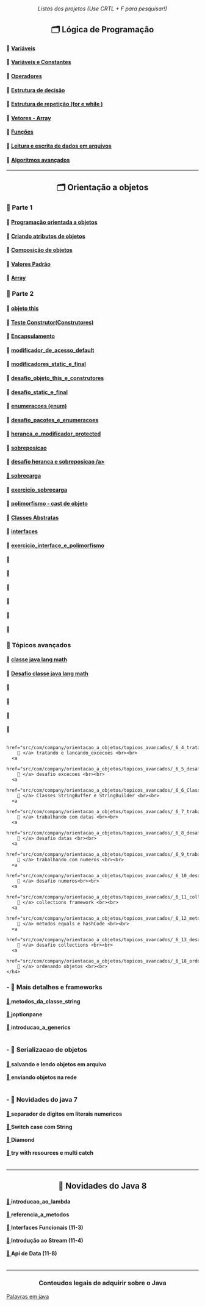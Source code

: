 <body>
<h6 align="center"> Listas dos projetos (Use CRTL + F para pesquisar!) </h6>
<!-- TÓPICO 1 -->
<h2 align="center"> 🗂️ Lógica de Programação </h2>

####  📂 <a href="src/com/company/logica_de_programacao/variaveis"> Variáveis <a>
####  📂 <a href="src/com/company/logica_de_programacao/variaveis_e_constantes"> Variáveis e Constantes </a>
####  📂 <a href="src/com/company/logica_de_programacao/operadores"> Operadores </a>  
####  📂 <a href="src/com/company/logica_de_programacao/estrutura_de_decisao"> Estrutura de decisão </a>  
####  📂 <a href="src/com/company/logica_de_programacao/Iteracao"> Estrutura de repetição (for e while ) </a>  
####  📂 <a href="src/com/company/logica_de_programacao/vetores"> Vetores - Array </a>  
####  📂 <a href="src/com/company/logica_de_programacao/metodos"> Funções </a>  
####  📂 <a href="src/com/company/logica_de_programacao/leitura_e_escrita_de_dados_em_arquivos"> Leitura e escrita de dados em arquivos </a>  
####  📂 <a href="src/com/company/logica_de_programacao/algoritmos_avancado"> Algoritmos avançados </a>  

---
<h2 align="center"> 🗂️ Orientação a objetos </h2>

### 📁 Parte 1 

#### 📂 <a href="src/com/company/orientacao_a_objetos/programacao_orientada_a_objetos"> Programação orientada a objetos </a>
#### 📂 <a href="src/com/company/orientacao_a_objetos/orientacao_a_objetos_parte1/acessando_atributos_de_objetos/"> Criando atributos de objetos </a>
#### 📂 <a href="src/com/company/orientacao_a_objetos/orientacao_a_objetos_parte1/composicao_objetos/"> Composição de objetos </a>
#### 📂 <a href="src/com/company/orientacao_a_objetos/orientacao_a_objetos_parte1/valores_padrao/"> Valores Padrão </a>
#### 📂 <a href="src/com/company/orientacao_a_objetos/orientacao_a_objetos_parte1/array/"> Array </a>

  
### 📁 Parte 2 

#### 📂 <a href="src/com/company/orientacao_a_objetos/orientacao_a_objetos_parte2/o_objeto_this/"> objeto this </a>
#### 📂 <a href="src/com/company/orientacao_a_objetos/orientacao_a_objetos_parte2/construtores/"> Teste Construtor(Construtores)  </a>
#### 📂 <a href="src/com/company/orientacao_a_objetos/orientacao_a_objetos_parte2/encapsulamento_e_modificadores_de_acesso_public_e_private/"> Encapsulamento </a>
#### 📂 <a href="src/com/company/orientacao_a_objetos/orientacao_a_objetos_parte2/modificador_de_acesso_default/"> modificador_de_acesso_default </a>
#### 📂 <a href="src/com/company/orientacao_a_objetos/orientacao_a_objetos_parte2/modificadores_static_e_final/"> modificadores_static_e_final </a>
#### 📂 <a href="src/com/company/orientacao_a_objetos/orientacao_a_objetos_parte2/desafio_objeto_this_e_construtores/"> desafio_objeto_this_e_construtores  </a>
#### 📂 <a href="src/com/company/orientacao_a_objetos/orientacao_a_objetos_parte2/desafio_static_e_final_5_11/"> desafio_static_e_final </a>
#### 📂 <a href="src/com/company/orientacao_a_objetos/orientacao_a_objetos_parte2/enumeracoes_5_12/"> enumeracoes (enum) </a>
#### 📂 <a href="src/com/company/orientacao_a_objetos/orientacao_a_objetos_parte2/desafio_pacotes_e_enumeracoes_5_13/"> desafio_pacotes_e_enumeracoes </a>
#### 📂 <a href="src/com/company/orientacao_a_objetos/orientacao_a_objetos_parte2/heranca_e_modificador_protected_5_14/"> heranca_e_modificador_protected </a>
#### 📂 <a href="src/com/company/orientacao_a_objetos/orientacao_a_objetos_parte2/sobreposicao_5_16/"> sobreposicao  </a>
#### 📂 <a href="src/com/company/orientacao_a_objetos/orientacao_a_objetos_parte2/desafio_heranca_e_sobreposicao_5_17/"> desafio heranca e sobreposicao /a>
#### 📂 <a href="src/com/company/orientacao_a_objetos/orientacao_a_objetos_parte2/_5_18_sobrecarga/"> sobrecarga </a>
#### 📂  <a href="src/com/company/orientacao_a_objetos/orientacao_a_objetos_parte2/_5_19_exercicio_sobrecarga/"> exercicio_sobrecarga  </a>
#### 📂  <a href="src/com/company/orientacao_a_objetos/orientacao_a_objetos_parte2/_5_20_polimorfismo/"> polimorfismo - cast de objeto  </a>
#### 📂  <a href="src/com/company/orientacao_a_objetos/orientacao_a_objetos_parte2/_5_21_classes_abstratas/"> Classes Abstratas  </a>
#### 📂  <a href="src/com/company/orientacao_a_objetos/orientacao_a_objetos_parte2/_5_23_interfaces/"> interfaces </a>
#### 📂  <a href="src/com/company/orientacao_a_objetos/orientacao_a_objetos_parte2/_5_24_exercicio_interface_e_polimorfismo/desafio/"> exercicio_interface_e_polimorfismo </a>
#### 📂  <a href=""> </a>
#### 📂  <a href=""> </a>
#### 📂  <a href=""> </a>
#### 📂  <a href=""> </a>
#### 📂  <a href=""> </a>
#### 📂  <a href=""> </a>

### 📁 Tópicos avançados </h3>

#### 📂  <a href="src/com/company/orientacao_a_objetos/topicos_avancados/_6_2_classe_java_lang_math/">  classe java lang math  </a>
#### 📂  <a href="src/com/company/orientacao_a_objetos/topicos_avancados/_6_3_desafio_java_lang_math/"> Desafio classe java lang math  </a>
#### 📂  <a href=""> </a>
#### 📂  <a href=""> </a>
#### 📂  <a href=""> </a>
#### 📂  <a href=""> </a>
    
 

        href="src/com/company/orientacao_a_objetos/topicos_avancados/_6_4_tratando_e_lancando_excecoes/">
        📂 </a> tratando e lancando_excecoes <br><br>
      <a
        href="src/com/company/orientacao_a_objetos/topicos_avancados/_6_5_desafio_excecoes/">
        📂 </a> desafio excecoes <br><br>
      <a
        href="src/com/company/orientacao_a_objetos/topicos_avancados/_6_6_Classes_StringBuffer_e_StringBuilder/">
        📂 </a> Classes StringBuffer e StringBuilder <br><br>
      <a
        href="src/com/company/orientacao_a_objetos/topicos_avancados/_6_7_trabalhando_com_datas/">
        📂 </a> trabalhando com datas <br><br>
      <a
        href="src/com/company/orientacao_a_objetos/topicos_avancados/_6_8_desafio_datas/">
        📂 </a> desafio datas <br><br>
      <a
        href="src/com/company/orientacao_a_objetos/topicos_avancados/_6_9_trabalhando_com_numeros/">
        📂 </a> trabalhando com numeros <br><br>
      <a
        href="src/com/company/orientacao_a_objetos/topicos_avancados/_6_10_desafio_numeros/">
        📂 </a> desafio numeros<br><br>
      <a
        href="src/com/company/orientacao_a_objetos/topicos_avancados/_6_11_collections_framework/">
        📂 </a> collections framework <br><br>
      <a
        href="src/com/company/orientacao_a_objetos/topicos_avancados/_6_12_metodos_equals_e_hashCode/">
        📂 </a> metodos equals e hashCode <br><br>
      <a
        href="src/com/company/orientacao_a_objetos/topicos_avancados/_6_13_desafio_collections/">
        📂 </a> desafio collections <br><br>
      <a
        href="src/com/company/orientacao_a_objetos/topicos_avancados/_6_18_ordenando_objetos/">
        📂 </a> ordenando objetos <br><br>
    </h4>
  </div>

  <div>
    <h3> - 📁 Mais detalhes e frameworks </h3>
    <h4>
      <a
        href="src/com/company/orientacao_a_objetos/mais_detalhes_e_framework/_7_1_metodos_da_classe_string/">
        📂 </a> metodos_da_classe_string <br><br>
      <a
        href="src/com/company/orientacao_a_objetos/mais_detalhes_e_framework/_7_3_joptionpane/">
        📂 </a> joptionpane  <br><br>
      <a
        href="src/com/company/orientacao_a_objetos/mais_detalhes_e_framework/_7_11_introducao_a_generics">
        📁 </a> introducao_a_generics <br><br>
    </h4>
  </div>

  <div>
    <h3> - 📁 Serializacao de objetos</h3>
    <h4>
      <a
        href="src/com/company/orientacao_a_objetos/serializacao_de_objetos/_9_1_salvando_e_lendo_objetos_em_arquivo">
        📂 </a> salvando e lendo objetos em arquivo <br><br>
      <a
        href="src/com/company/orientacao_a_objetos/serializacao_de_objetos/_9_2_enviando_objetos_na_rede">
        📂 </a> enviando objetos na rede <br><br>
    </h4>
  </div>

  <div>
    <h3> - 📁 Novidades do java 7 </h3>
    <h4>
      <a
        href="src/com/company/orientacao_a_objetos/novidades_do_java_7/_10_1_separador_de_digitos_em_literais_numericos">
        📂 </a> separador de digitos em literais numericos <br><br>
      <a
        href="src/com/company/orientacao_a_objetos/novidades_do_java_7/_10_2_switch_case_com_string">
        📂 </a> Switch case com String <br><br>
      <a
        href="src/com/company/orientacao_a_objetos/novidades_do_java_7/_10_3_diamond">
        📂 </a> Diamond <br><br>
      <a
        href="src/com/company/orientacao_a_objetos/novidades_do_java_7/_10_4_try_with_resources_e_multi_catch">
        📂 </a> try with resources e multi catch  <br><br>
    </h4>
  </div>
</div>

---
  <!-- TOPICO 3 -->
  
   <h2 align="center"> 📁 Novidades do Java 8 </h2> 
    <div>
    <h4>
      <a
        href="src/com/company/orientacao_a_objetos/novidades_do_java_8/_11_1_introducao_ao_lambda">
        📂 </a> introducao_ao_lambda <br><br>
      <a
        href="src/com/company/orientacao_a_objetos/novidades_do_java_8/_11_2_referencia_a_metodos">
        📂 </a> referencia_a_metodos <br><br>
   <a href="src/com/company/orientacao_a_objetos_modulo2/_11_3_interfaces_funcionais"> 📂 </a> Interfaces Funcionais (11-3)<br><br>
      <a href="src/com/company/orientacao_a_objetos_modulo2/_11_4_introducao_ao_stream"> 📂 </a> Introdução ao Stream (11-4)<br><br>
      <a href="src/com/company/orientacao_a_objetos_modulo2/_11_8_api_de_Data"> 📂 </a> Api de Data (11-8)<br><br> 
    </h4>
  </div>
<hr>
<div>
<h3 align="center"> Conteudos legais de adquirir sobre o Java </h3>

[Palavras em java](https://www.devmedia.com.br/o-que-significa-cada-palavra-reservada/8320#:~:text=%C2%B7%20this%3A%20Vari%C3%A1vel%20de%20refer%C3%AAncia%20que,de%20retorno%20para%20o%20m%C3%A9todo./)


</div>
</body>

    
    
